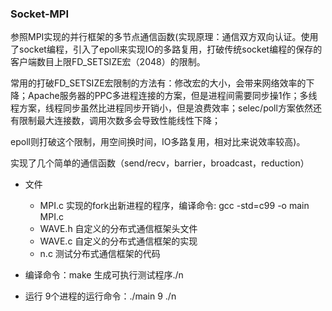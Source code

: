 ### Socket-MPI

参照MPI实现的并行框架的多节点通信函数(实现原理：通信双方双向认证。使用了socket编程，引入了epoll来实现IO的多路复用，打破传统socket编程的保存的客户端数目上限FD_SETSIZE宏（2048）的限制。

常用的打破FD_SETSIZE宏限制的方法有：修改宏的大小，会带来网络效率的下降；Apache服务器的PPC多进程连接的方案，但是进程间需要同步操1作；多线程方案，线程同步虽然比进程同步开销小，但是浪费效率；selec/poll方案依然还有限制最大连接数，调用次数多会导致性能线性下降；

epoll则打破这个限制，用空间换时间，IO多路复用，相对比来说效率较高)。

实现了几个简单的通信函数（send/recv，barrier，broadcast，reduction）


* 文件
  * MPI.c   实现的fork出新进程的程序，编译命令: gcc -std=c99 -o main MPI.c
  * WAVE.h  自定义的分布式通信框架头文件
  * WAVE.c  自定义的分布式通信框架的实现
  * n.c     测试分布式通信框架的代码

* 编译命令：make
生成可执行测试程序./n


* 运行
9个进程的运行命令：./main 9 ./n
